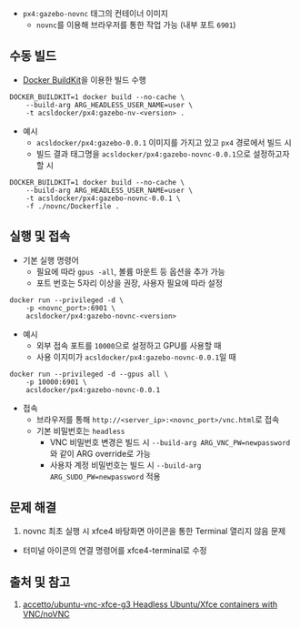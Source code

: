 - `px4:gazebo-novnc` 태그의 컨테이너 이미지
  - `novnc`를 이용해 브라우저를 통한 작업 가능 (내부 포트 `6901`)

## 수동 빌드

- [Docker BuildKit](https://docs.docker.com/develop/develop-images/build_enhancements/)을 이용한 빌드 수행

```shell
DOCKER_BUILDKIT=1 docker build --no-cache \
    --build-arg ARG_HEADLESS_USER_NAME=user \
    -t acsldocker/px4:gazebo-nv-<version> .
```

- 예시
  - `acsldocker/px4:gazebo-0.0.1` 이미지를 가지고 있고 `px4` 경로에서 빌드 시
  - 빌드 결과 태그명을 `acsldocker/px4:gazebo-novnc-0.0.1`으로 설정하고자 할 시

```shell
DOCKER_BUILDKIT=1 docker build --no-cache \
    --build-arg ARG_HEADLESS_USER_NAME=user \
    -t acsldocker/px4:gazebo-novnc-0.0.1 \
    -f ./novnc/Dockerfile .
```

## 실행 및 접속

- 기본 실행 명령어
  - 필요에 따라 `gpus -all`, 볼륨 마운트 등 옵션을 추가 가능
  - 포트 번호는 5자리 이상을 권장, 사용자 필요에 따라 설정

```shell
docker run --privileged -d \
    -p <novnc_port>:6901 \
    acsldocker/px4:gazebo-novnc-<version>
```

- 예시
  - 외부 접속 포트를 `10000`으로 설정하고 GPU를 사용할 때
  - 사용 이지미가 `acsldocker/px4:gazebo-novnc-0.0.1`일 때

```shell
docker run --privileged -d --gpus all \
    -p 10000:6901 \
    acsldocker/px4:gazebo-novnc-0.0.1
```

- 접속
  - 브라우저를 통해 `http://<server_ip>:<novnc_port>/vnc.html`로 접속
  - 기본 비밀번호는 `headless`
    - VNC 비밀번호 변경은 빌드 시 `--build-arg ARG_VNC_PW=newpassword`와 같이 ARG override로 가능
    - 사용자 계정 비밀번호는 빌드 시 `--build-arg ARG_SUDO_PW=newpassword` 적용


## 문제 해결

1. novnc 최초 실행 시 xfce4 바탕화면 아이콘을 통한 Terminal 열리지 않음 문제
- 터미널 아이콘의 연결 명령어를 xfce4-terminal로 수정

## 출처 및 참고

1. [accetto/ubuntu-vnc-xfce-g3 Headless Ubuntu/Xfce containers with VNC/noVNC](https://github.com/accetto/ubuntu-vnc-xfce-g3)